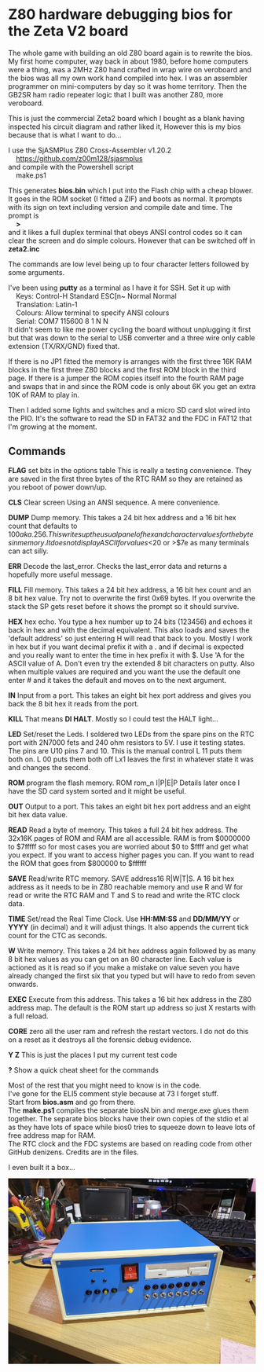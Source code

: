 ﻿# Z80 hardware debugging bios for the Zeta V2 board

The whole game with building an old Z80 board again is to rewrite the bios.
My first home computer, way back in about 1980, before home computers were a
thing, was a 2MHz Z80 hand crafted in wrap wire on veroboard and the bios was
all my own work hand compiled into hex. I was an assembler programmer on
mini-computers by day so it was home territory. Then the GB2SR ham radio
repeater logic that I built was another Z80, more veroboard.

This is just the commercial Zeta2 board which I bought as a blank having
inspected his circuit diagram and rather liked it, However this is my bios
because that is what I want to do...

I use the SjASMPlus Z80 Cross-Assembler v1.20.2  
&nbsp;&nbsp;&nbsp;&nbsp;https://github.com/z00m128/sjasmplus  
and compile with the Powershell script  
&nbsp;&nbsp;&nbsp;&nbsp;make.ps1

This generates **bios.bin** which I put into the Flash chip with a cheap blower.
It goes in the ROM socket (I fitted a ZIF) and boots as normal.
It prompts with its sign on text including version and compile date and time.
The prompt is  
&nbsp;&nbsp;&nbsp;&nbsp;**\>**  
and it likes a full duplex terminal that obeys ANSI control codes so it can
clear the screen and do simple colours. However that can be switched off in
**zeta2.inc**

The commands are low level being up to four character letters followed by some
arguments.

I've been using **putty** as a terminal as I have it for SSH. Set it up with  
&nbsp;&nbsp;&nbsp;&nbsp;Keys: Control-H Standard ESC[n~ Normal Normal  
&nbsp;&nbsp;&nbsp;&nbsp;Translation: Latin-1  
&nbsp;&nbsp;&nbsp;&nbsp;Colours: Allow terminal to specify ANSI colours  
&nbsp;&nbsp;&nbsp;&nbsp;Serial: COM7 115600 8 1 N N  
It didn't seem to like me power cycling the board without unplugging it first
but that was down to the serial to USB converter and a three wire only cable
extension (TX/RX/GND) fixed that.

If there is no JP1 fitted the memory is arranges with the first three 16K RAM
blocks in the first three Z80 blocks and the first ROM block in the third page.
If there is a jumper the ROM copies itself into the fourth RAM page and swaps
that in and since the ROM code is only about 6K you get an extra 10K of RAM to
play in.

Then I added some lights and switches and a micro SD card slot wired into the
PIO. It's the software to read the SD in FAT32 and the FDC in FAT12 that I'm
growing at the moment.

## Commands

**FLAG** set bits in the options table This is really a testing convenience.
They are saved in the first three bytes of the RTC RAM so they are retained as
you reboot of power down/up.

**CLS** Clear screen Using an ANSI sequence. A mere convenience.

**DUMP** Dump memory. This takes a 24 bit hex address and a 16 bit hex count
that defaults to $100 aka .256. This writes up the usual panel of hex and
character values for the bytes in memory. It does not display ASCII for
values<$20 or >$7e as many terminals can act silly.

**ERR** Decode the last_error. Checks the last_error data and returns a
hopefully more useful message.

**FILL** Fill memory. This takes a 24 bit hex address, a 16 bit hex count and
an 8 bit hex value. Try not to overwrite the first 0x69 bytes. If you overwrite
the stack the SP gets reset before it shows the prompt so it should survive.

**HEX** hex echo. You type a hex number up to 24 bits (123456) and echoes it
back in hex and with the decimal equivalent. This also loads and saves the
'default address' so just entering H will read that back to you. Mostly I work
in hex but if you want decimal prefix it with a . and if decimal is expected
and you really want to enter the time in hex prefix it with $. Use 'A for the
ASCII value of A. Don't even try the extended 8 bit characters on putty. Also
when multiple values are required and you want the use the default one enter #
and it takes the default and moves on to the next argument.

**IN** Input from a port. This takes an eight bit hex port address and gives
you back the 8 bit hex it reads from the port.

**KILL** That means **DI HALT**. Mostly so I could test the HALT light...

**LED** Set/reset the Leds. I soldered two LEDs from the spare pins on the RTC
port with 2N7000 fets and 240 ohm resistors to 5V. I use it testing states. The
pins are U10 pins 7 and 10. This is the manual control L 11 puts them both on.
L 00 puts them both off Lx1 leaves the first in whatever state it was and
changes the second.

**ROM** program the flash memory. ROM rom_n I|P|E|P Details later once I have
the SD card system sorted and it might be useful.

**OUT** Output to a port. This takes an eight bit hex port address and an eight
bit hex data value.

**READ** Read a byte of memory. This takes a full 24 bit hex address. The
32x16K pages of ROM and RAM are all accessible. RAM is from $0000000 to $7fffff
so for most cases you are worried about $0 to $ffff and get what you expect. If
you want to access higher pages you can. If you want to read the ROM that goes
from $800000 to $ffffff

**SAVE** Read/write RTC memory. SAVE address16 R|W|T|S. A 16 bit hex address as
it needs to be in Z80 reachable memory and use R and W for read or write the
RTC RAM and T and S to read and write the RTC clock data.

**TIME** Set/read the Real Time Clock. Use **HH:MM:SS** and **DD/MM/YY** or
**YYYY** (in decimal) and it will adjust things. It also appends the current
tick count for the CTC as seconds.

**W** Write memory. This takes a 24 bit hex address again followed by as many
8 bit hex values as you can get on an 80 character line. Each value is actioned
as it is read so if you make a mistake on value seven you have already changed
the first six that you typed but will have to redo from seven onwards.

**EXEC** Execute from this address. This takes a 16 bit hex address in the Z80
address map. The default is the ROM start up address so just X restarts with a
full reload.

**CORE** zero all the user ram and refresh the restart vectors. I do not do
this on a reset as it destroys all the forensic debug evidence.

**Y Z** This is just the places I put my current test code

**?** Show a quick cheat sheet for the commands

Most of the rest that you might need to know is in the code.  
I've gone for the ELI5 comment style because at 73 I forget stuff.  
Start from **bios.asm** and go from there.  
The **make.ps1** compiles the separate biosN.bin and merge.exe glues them
together. The separate bios blocks have their own copies of the stdio et al as
they have lots of space while bios0 tries to squeeze down to leave lots of free
address map for RAM.  
The RTC clock and the FDC systems are based on reading code from other GitHub
denizens. Credits are in the files.

I even built it a box...

![Box](/box.jpg)
